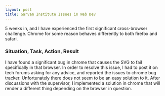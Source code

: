 ```yaml
---
layout: post
title: Garvan Institute Issues in Web Dev
---
```


5 weeks in, and I have experienced the first significant cross-browser challenge. Chrome for some reason behaves differently to both firefox and safari. 

### Situation, Task, Action, Result

I have found a significant bug in chrome that causes the SVG to fail specifically in that browser. In order to resolve this issue, I had to post it on tech forums asking for any advice, and reported the issues to chrome bug tracker. Unfortunately there does not seem to be an easy solution to it. After discussions with the supervisor, I implemented a solution in chrome that will render a different thing depending on the browser in question.
